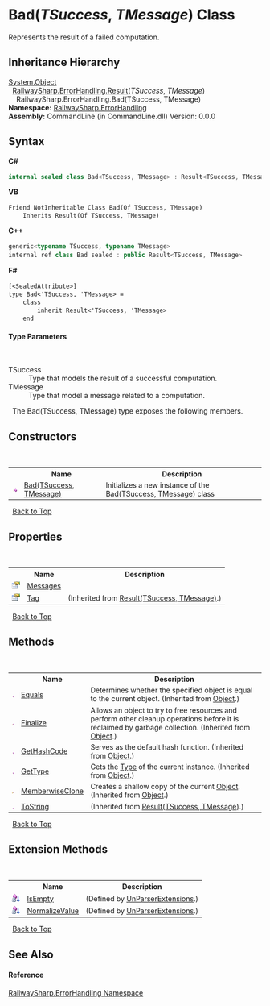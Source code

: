 # Bad(*TSuccess*, *TMessage*) Class
 

Represents the result of a failed computation.


## Inheritance Hierarchy
<a href="https://docs.microsoft.com/dotnet/api/system.object" target="_blank">System.Object</a><br />&nbsp;&nbsp;<a href="T_RailwaySharp_ErrorHandling_Result_2">RailwaySharp.ErrorHandling.Result</a>(*TSuccess*, *TMessage*)<br />&nbsp;&nbsp;&nbsp;&nbsp;RailwaySharp.ErrorHandling.Bad(TSuccess, TMessage)<br />
**Namespace:**&nbsp;<a href="N_RailwaySharp_ErrorHandling">RailwaySharp.ErrorHandling</a><br />**Assembly:**&nbsp;CommandLine (in CommandLine.dll) Version: 0.0.0

## Syntax

**C#**<br />
``` C#
internal sealed class Bad<TSuccess, TMessage> : Result<TSuccess, TMessage>

```

**VB**<br />
``` VB
Friend NotInheritable Class Bad(Of TSuccess, TMessage)
	Inherits Result(Of TSuccess, TMessage)
```

**C++**<br />
``` C++
generic<typename TSuccess, typename TMessage>
internal ref class Bad sealed : public Result<TSuccess, TMessage>
```

**F#**<br />
``` F#
[<SealedAttribute>]
type Bad<'TSuccess, 'TMessage> =  
    class
        inherit Result<'TSuccess, 'TMessage>
    end
```


#### Type Parameters
&nbsp;<dl><dt>TSuccess</dt><dd>Type that models the result of a successful computation.</dd><dt>TMessage</dt><dd>Type that model a message related to a computation.</dd></dl>&nbsp;
The Bad(TSuccess, TMessage) type exposes the following members.


## Constructors
&nbsp;<table><tr><th></th><th>Name</th><th>Description</th></tr><tr><td>![Public method](media/pubmethod.gif "Public method")</td><td><a href="M_RailwaySharp_ErrorHandling_Bad_2__ctor">Bad(TSuccess, TMessage)</a></td><td>
Initializes a new instance of the Bad(TSuccess, TMessage) class</td></tr></table>&nbsp;
<a href="#bad(*tsuccess*,-*tmessage*)-class">Back to Top</a>

## Properties
&nbsp;<table><tr><th></th><th>Name</th><th>Description</th></tr><tr><td>![Public property](media/pubproperty.gif "Public property")</td><td><a href="P_RailwaySharp_ErrorHandling_Bad_2_Messages">Messages</a></td><td /></tr><tr><td>![Public property](media/pubproperty.gif "Public property")</td><td><a href="P_RailwaySharp_ErrorHandling_Result_2_Tag">Tag</a></td><td> (Inherited from <a href="T_RailwaySharp_ErrorHandling_Result_2">Result(TSuccess, TMessage)</a>.)</td></tr></table>&nbsp;
<a href="#bad(*tsuccess*,-*tmessage*)-class">Back to Top</a>

## Methods
&nbsp;<table><tr><th></th><th>Name</th><th>Description</th></tr><tr><td>![Public method](media/pubmethod.gif "Public method")</td><td><a href="https://docs.microsoft.com/dotnet/api/system.object.equals#System_Object_Equals_System_Object_" target="_blank">Equals</a></td><td>
Determines whether the specified object is equal to the current object.
 (Inherited from <a href="https://docs.microsoft.com/dotnet/api/system.object" target="_blank">Object</a>.)</td></tr><tr><td>![Protected method](media/protmethod.gif "Protected method")</td><td><a href="https://docs.microsoft.com/dotnet/api/system.object.finalize#System_Object_Finalize" target="_blank">Finalize</a></td><td>
Allows an object to try to free resources and perform other cleanup operations before it is reclaimed by garbage collection.
 (Inherited from <a href="https://docs.microsoft.com/dotnet/api/system.object" target="_blank">Object</a>.)</td></tr><tr><td>![Public method](media/pubmethod.gif "Public method")</td><td><a href="https://docs.microsoft.com/dotnet/api/system.object.gethashcode#System_Object_GetHashCode" target="_blank">GetHashCode</a></td><td>
Serves as the default hash function.
 (Inherited from <a href="https://docs.microsoft.com/dotnet/api/system.object" target="_blank">Object</a>.)</td></tr><tr><td>![Public method](media/pubmethod.gif "Public method")</td><td><a href="https://docs.microsoft.com/dotnet/api/system.object.gettype#System_Object_GetType" target="_blank">GetType</a></td><td>
Gets the <a href="https://docs.microsoft.com/dotnet/api/system.type" target="_blank">Type</a> of the current instance.
 (Inherited from <a href="https://docs.microsoft.com/dotnet/api/system.object" target="_blank">Object</a>.)</td></tr><tr><td>![Protected method](media/protmethod.gif "Protected method")</td><td><a href="https://docs.microsoft.com/dotnet/api/system.object.memberwiseclone#System_Object_MemberwiseClone" target="_blank">MemberwiseClone</a></td><td>
Creates a shallow copy of the current <a href="https://docs.microsoft.com/dotnet/api/system.object" target="_blank">Object</a>.
 (Inherited from <a href="https://docs.microsoft.com/dotnet/api/system.object" target="_blank">Object</a>.)</td></tr><tr><td>![Public method](media/pubmethod.gif "Public method")</td><td><a href="M_RailwaySharp_ErrorHandling_Result_2_ToString">ToString</a></td><td> (Inherited from <a href="T_RailwaySharp_ErrorHandling_Result_2">Result(TSuccess, TMessage)</a>.)</td></tr></table>&nbsp;
<a href="#bad(*tsuccess*,-*tmessage*)-class">Back to Top</a>

## Extension Methods
&nbsp;<table><tr><th></th><th>Name</th><th>Description</th></tr><tr><td>![Private Extension Method](media/privextension.gif "Private Extension Method")</td><td><a href="M_CommandLine_UnParserExtensions_IsEmpty">IsEmpty</a></td><td> (Defined by <a href="T_CommandLine_UnParserExtensions">UnParserExtensions</a>.)</td></tr><tr><td>![Private Extension Method](media/privextension.gif "Private Extension Method")</td><td><a href="M_CommandLine_UnParserExtensions_NormalizeValue">NormalizeValue</a></td><td> (Defined by <a href="T_CommandLine_UnParserExtensions">UnParserExtensions</a>.)</td></tr></table>&nbsp;
<a href="#bad(*tsuccess*,-*tmessage*)-class">Back to Top</a>

## See Also


#### Reference
<a href="N_RailwaySharp_ErrorHandling">RailwaySharp.ErrorHandling Namespace</a><br />